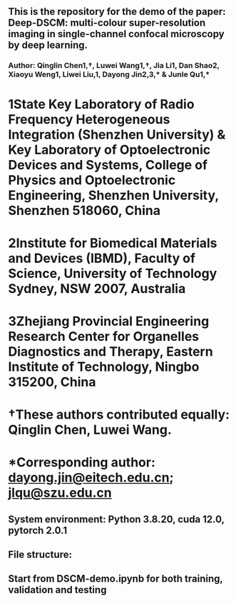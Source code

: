 ## This is the repository for the demo of the paper: Deep-DSCM: multi-colour super-resolution imaging in single-channel confocal microscopy by deep learning. 
### Author: Qinglin Chen1,†, Luwei Wang1,†, Jia Li1, Dan Shao2, Xiaoyu Weng1, Liwei Liu,1, Dayong Jin2,3,* & Junle Qu1,*
# 1State Key Laboratory of Radio Frequency Heterogeneous Integration (Shenzhen University) & Key Laboratory of Optoelectronic Devices and Systems, College of Physics and Optoelectronic Engineering, Shenzhen University, Shenzhen 518060, China
# 2Institute for Biomedical Materials and Devices (IBMD), Faculty of Science, University of Technology Sydney, NSW 2007, Australia
# 3Zhejiang Provincial Engineering Research Center for Organelles Diagnostics and Therapy, Eastern Institute of Technology, Ningbo 315200, China
# †These authors contributed equally: Qinglin Chen, Luwei Wang.
# *Corresponding author: dayong.jin@eitech.edu.cn; jlqu@szu.edu.cn


## System environment: Python 3.8.20, cuda 12.0, pytorch 2.0.1

## File structure: 

## Start from DSCM-demo.ipynb for both training, validation and testing
